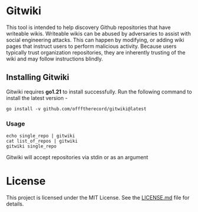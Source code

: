 # Gitwiki

This tool is intended to help discovery Github repositories that have writeable wikis. Writeable wikis can be abused by adversaries to assist with social engineering attacks. This can happen by modifying, or adding wiki pages that instruct users to perform malicious activity. Because users typically trust organization repositories, they are inherently trusting of the wiki and may follow instructions blindly.


## Installing Gitwiki

Gitwiki requires  **go1.21**  to install successfully. Run the following command to install the latest version -
```
go install -v github.com/offftherecord/gitwiki@latest
```


### Usage
```
echo single_repo | gitwiki
cat list_of_repos | gitwiki
gitwiki single_repo
```
Gitwiki will accept repositories via stdin or as an argument

# License
This project is licensed under the MIT License. See the [LICENSE.md](LICENSE.md) file for details.

